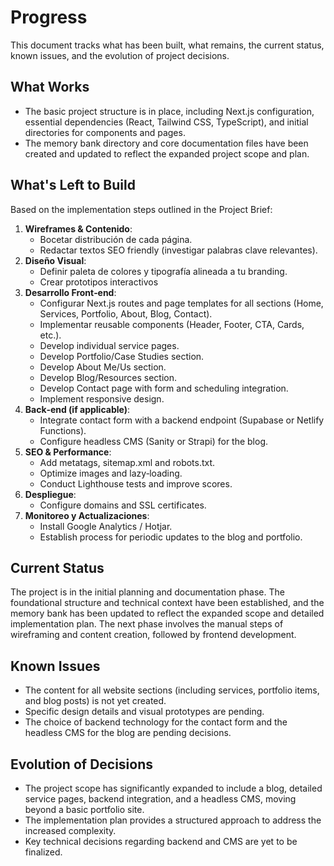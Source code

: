 # Progress

This document tracks what has been built, what remains, the current status, known issues, and the evolution of project decisions.

## What Works

- The basic project structure is in place, including Next.js configuration, essential dependencies (React, Tailwind CSS, TypeScript), and initial directories for components and pages.
- The memory bank directory and core documentation files have been created and updated to reflect the expanded project scope and plan.

## What's Left to Build

Based on the implementation steps outlined in the Project Brief:

1.  **Wireframes & Contenido**:
    -   Bocetar distribución de cada página.
    -   Redactar textos SEO friendly (investigar palabras clave relevantes).
2.  **Diseño Visual**:
    -   Definir paleta de colores y tipografía alineada a tu branding.
    -   Crear prototipos interactivos
3.  **Desarrollo Front‑end**:
    -   Configurar Next.js routes and page templates for all sections (Home, Services, Portfolio, About, Blog, Contact).
    -   Implementar reusable components (Header, Footer, CTA, Cards, etc.).
    -   Develop individual service pages.
    -   Develop Portfolio/Case Studies section.
    -   Develop About Me/Us section.
    -   Develop Blog/Resources section.
    -   Develop Contact page with form and scheduling integration.
    -   Implement responsive design.
4.  **Back‑end (if applicable)**:
    -   Integrate contact form with a backend endpoint (Supabase or Netlify Functions).
    -   Configure headless CMS (Sanity or Strapi) for the blog.
5.  **SEO & Performance**:
    -   Add metatags, sitemap.xml and robots.txt.
    -   Optimize images and lazy‑loading.
    -   Conduct Lighthouse tests and improve scores.
6.  **Despliegue**:
    -   Configure domains and SSL certificates.
7.  **Monitoreo y Actualizaciones**:
    -   Install Google Analytics / Hotjar.
    -   Establish process for periodic updates to the blog and portfolio.

## Current Status

The project is in the initial planning and documentation phase. The foundational structure and technical context have been established, and the memory bank has been updated to reflect the expanded scope and detailed implementation plan. The next phase involves the manual steps of wireframing and content creation, followed by frontend development.

## Known Issues

- The content for all website sections (including services, portfolio items, and blog posts) is not yet created.
- Specific design details and visual prototypes are pending.
- The choice of backend technology for the contact form and the headless CMS for the blog are pending decisions.

## Evolution of Decisions

- The project scope has significantly expanded to include a blog, detailed service pages, backend integration, and a headless CMS, moving beyond a basic portfolio site.
- The implementation plan provides a structured approach to address the increased complexity.
- Key technical decisions regarding backend and CMS are yet to be finalized.
